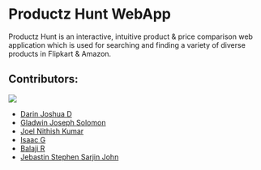 # Productz Hunt WebApp

Productz Hunt is an interactive, intuitive product & price comparison web application which is used for searching and finding a variety of diverse products in Flipkart & Amazon.

## Contributors:

<img src="https://img.shields.io/badge/Contributors-6-yellow">

<ul><li><a href="https://github.com/DarinJoshua-dev">Darin Joshua D</a>
<li><a href="https://github.com/GladwinJosephSolomon">Gladwin Joseph Solomon</a>
<li><a href="https://github.com/JoelNithishKumar">Joel Nithish Kumar</a>
<li><a href="https://github.com/isaacgn">Isaac G</a>
<li><a href="https://github.com/Balaji036">Balaji R</a>
<li><a href="https://github.com/Jebastin-stephen">Jebastin Stephen Sarjin John</a>
</ul>

